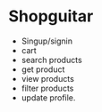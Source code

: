# Shopguitar
- Singup/signin
- cart
- search products
- get product
- view products
- filter products
- update profile.
